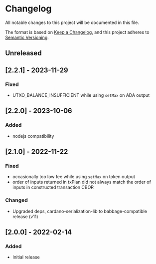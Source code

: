 # Changelog

All notable changes to this project will be documented in this file.

The format is based on [Keep a Changelog](https://keepachangelog.com/en/1.0.0/),
and this project adheres to [Semantic Versioning](https://semver.org/spec/v2.0.0.html).

## Unreleased

## [2.2.1] - 2023-11-29

### Fixed

- UTXO_BALANCE_INSUFFICIENT while using `setMax` on ADA output

## [2.2.0] - 2023-10-06

### Added

- nodejs compatibility

## [2.1.0] - 2022-11-22

### Fixed

- occasionally too low fee while using `setMax` on token output
- order of inputs returned in txPlan did not always match the order of inputs in constructed transaction CBOR

### Changed

- Upgraded deps, cardano-serialization-lib to babbage-compatible release (v11)

## [2.0.0] - 2022-02-14

### Added

- Initial release
